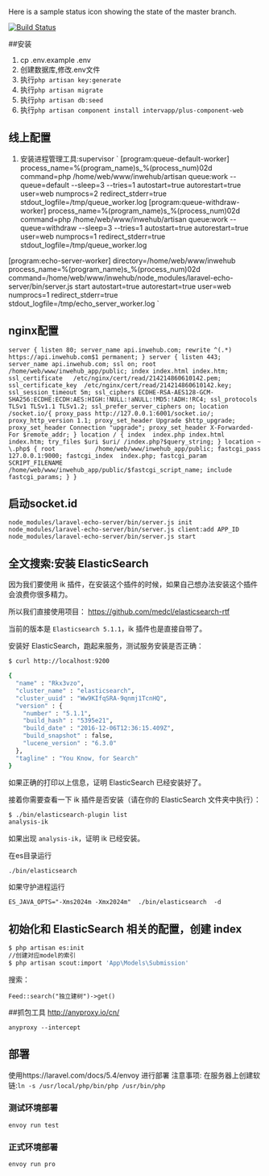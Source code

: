Here is a sample status icon showing the state of the master branch.

[![Build Status](https://travis-ci.com/hank789/intervapp.svg?token=Q3BzvzTb83P2SBUmtLo1&branch=master)](https://travis-ci.com/hank789/intervapp)

##安装
1. cp .env.example .env
2. 创建数据库,修改.env文件
3. 执行`php artisan key:generate`
4. 执行`php artisan migrate`
5. 执行`php artisan db:seed`
6. 执行`php artisan component install intervapp/plus-component-web`

## 线上配置
1. 安装进程管理工具:supervisor
`
[program:queue-default-worker]
process_name=%(program_name)s_%(process_num)02d
command=php /home/web/www/inwehub/artisan queue:work --queue=default --sleep=3 --tries=1
autostart=true
autorestart=true
user=web
numprocs=2
redirect_stderr=true
stdout_logfile=/tmp/queue_worker.log
[program:queue-withdraw-worker]
process_name=%(program_name)s_%(process_num)02d
command=php /home/web/www/inwehub/artisan queue:work --queue=withdraw --sleep=3 --tries=1
autostart=true
autorestart=true
user=web
numprocs=1
redirect_stderr=true
stdout_logfile=/tmp/queue_worker.log

[program:echo-server-worker]
directory=/home/web/www/inwehub
process_name=%(program_name)s_%(process_num)02d
command=/home/web/www/inwehub/node_modules/laravel-echo-server/bin/server.js start
autostart=true
autorestart=true
user=web
numprocs=1
redirect_stderr=true
stdout_logfile=/tmp/echo_server_worker.log
`
## nginx配置
`
server {
    listen 80;
    server_name api.inwehub.com;
    rewrite ^(.*) https://api.inwehub.com$1 permanent;
}
server {
    listen 443;
    server_name api.inwehub.com;
    ssl on;
    root /home/web/www/inwehub_app/public;
    index index.html index.htm;
    ssl_certificate   /etc/nginx/cert/read/214214860610142.pem;
    ssl_certificate_key  /etc/nginx/cert/read/214214860610142.key;
    ssl_session_timeout 5m;
    ssl_ciphers ECDHE-RSA-AES128-GCM-SHA256:ECDHE:ECDH:AES:HIGH:!NULL:!aNULL:!MD5:!ADH:!RC4;
    ssl_protocols TLSv1 TLSv1.1 TLSv1.2;
    ssl_prefer_server_ciphers on;
    location /socket.io/{
        proxy_pass http://127.0.0.1:6001/socket.io/;
        proxy_http_version 1.1;
        proxy_set_header Upgrade $http_upgrade;
        proxy_set_header Connection "upgrade";
        proxy_set_header X-Forwarded-For $remote_addr;
    }
    location / {
        index  index.php index.html index.htm;
	    try_files $uri $uri/ /index.php?$query_string;
    }
    location ~ \.php$ {
        root           /home/web/www/inwehub_app/public;
        fastcgi_pass   127.0.0.1:9000;
        fastcgi_index  index.php;
        fastcgi_param  SCRIPT_FILENAME  /home/web/www/inwehub_app/public/$fastcgi_script_name;
        include        fastcgi_params;
    }
}
`

## 启动socket.id
```
node_modules/laravel-echo-server/bin/server.js init
node_modules/laravel-echo-server/bin/server.js client:add APP_ID
node_modules/laravel-echo-server/bin/server.js start
```

## 全文搜索:安装 ElasticSearch

因为我们要使用 ik 插件，在安装这个插件的时候，如果自己想办法安装这个插件会浪费你很多精力。

所以我们直接使用项目： https://github.com/medcl/elasticsearch-rtf

当前的版本是 `Elasticsearch 5.1.1`，ik 插件也是直接自带了。

安装好 ElasticSearch，跑起来服务，测试服务安装是否正确：

```bash
$ curl http://localhost:9200

{
  "name" : "Rkx3vzo",
  "cluster_name" : "elasticsearch",
  "cluster_uuid" : "Ww9KIfqSRA-9qnmj1TcnHQ",
  "version" : {
    "number" : "5.1.1",
    "build_hash" : "5395e21",
    "build_date" : "2016-12-06T12:36:15.409Z",
    "build_snapshot" : false,
    "lucene_version" : "6.3.0"
  },
  "tagline" : "You Know, for Search"
}
```
如果正确的打印以上信息，证明 ElasticSearch 已经安装好了。

接着你需要查看一下 ik 插件是否安装（请在你的 ElasticSearch 文件夹中执行）：

```bash
$ ./bin/elasticsearch-plugin list
analysis-ik
```
如果出现 `analysis-ik`，证明 ik 已经安装。

在es目录运行
```
./bin/elasticsearch
```
如果守护进程运行
```
ES_JAVA_OPTS="-Xms2024m -Xmx2024m"  ./bin/elasticsearch  -d
```

## 初始化和 ElasticSearch 相关的配置，创建 index

```bash
$ php artisan es:init
//创建对应model的索引
$ php artisan scout:import 'App\Models\Submission'

```
搜索：
```
Feed::search("独立建树")->get()
```

##抓包工具
http://anyproxy.io/cn/

```
anyproxy --intercept
```

## 部署
使用https://laravel.com/docs/5.4/envoy 进行部署
注意事项:
在服务器上创建软链:`ln -s /usr/local/php/bin/php /usr/bin/php`
### 测试环境部署
`envoy run test`
### 正式环境部署
`envoy run pro`